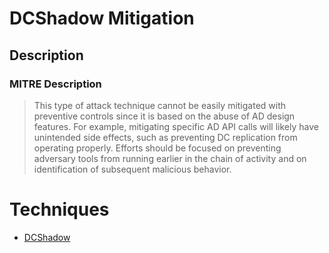 
# DCShadow Mitigation

## Description

### MITRE Description

> This type of attack technique cannot be easily mitigated with preventive controls since it is based on the abuse of AD design features. For example, mitigating specific AD API calls will likely have unintended side effects, such as preventing DC replication from operating properly. Efforts should be focused on preventing adversary tools from running earlier in the chain of activity and on identification of subsequent malicious behavior.


# Techniques


* [DCShadow](../techniques/DCShadow.md)

